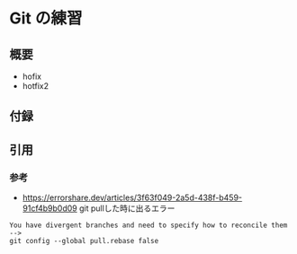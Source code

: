 # Git の練習

## 概要

- hofix
- hotfix2

## 付録

## 引用

### 参考

- <https://errorshare.dev/articles/3f63f049-2a5d-438f-b459-91cf4b9b0d09>
git pullした時に出るエラー

```text
You have divergent branches and need to specify how to reconcile them
-->
git config --global pull.rebase false
```
